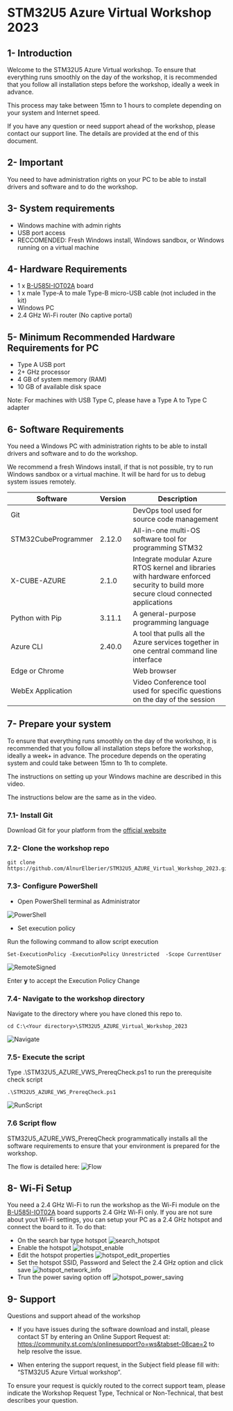# STM32U5 Azure Virtual Workshop 2023

## 1- Introduction
Welcome to the STM32U5 Azure Virtual workshop.
To ensure that everything runs smoothly on the day of the workshop, it is recommended that you follow all installation steps before the workshop, ideally a week in advance.

This process may take between 15mn to 1 hours to complete depending on your system and Internet speed.

If you have any question or need support ahead of the workshop, please contact our support line. The details are provided at the end of this document.

## 2- Important
You need to have administration rights on your PC to be able to install drivers and software and to do the workshop.

## 3- System requirements
* Windows machine with admin rights
* USB port access
* RECCOMENDED: Fresh Windows install, Windows sandbox, or Windows running on a virtual machine

## 4- Hardware Requirements
* 1 x [B-U585I-IOT02A](https://www.st.com/en/evaluation-tools/b-u585i-iot02a.html) board
* 1 x male Type-A to male Type-B micro-USB cable (not included in the kit)
* Windows PC
* 2.4 GHz Wi-Fi router (No captive portal)

## 5- Minimum Recommended Hardware Requirements for PC
* Type A USB port
* 2+ GHz processor
* 4 GB of system memory (RAM)
* 10 GB of available disk space

Note: For machines with USB Type C, please have a Type A to Type C adapter

## 6- Software Requirements
You need a Windows PC with administration rights to be able to install drivers and software and to do the workshop. 

We recommend a fresh Windows install, if that is not possible, try to run Windows sandbox or a virtual machine. It will be hard for us to debug system issues remotely.

| Software                | Version   | Description                                                            |
| ----------------------- | --------- |----------------------------------------------------------------------- |
| Git                     |           | DevOps tool used for source code management                               |
| STM32CubeProgrammer     | 2.12.0    | All-in-one multi-OS software tool for programming STM32                                    |
| X-CUBE-AZURE            | 2.1.0     | Integrate modular Azure RTOS kernel and libraries with hardware enforced security to build more secure cloud connected applications |
| Python with Pip         | 3.11.1    | A general-purpose programming language                                 |
| Azure CLI               | 2.40.0    | A tool that pulls all the Azure services together in one central command line interface |
| Edge or Chrome          |           | Web browser                                                            |
| WebEx Application       |           | Video Conference tool used for specific questions on the day of the session |


## 7- Prepare your system
To ensure that everything runs smoothly on the day of the workshop, it is recommended that you follow all installation steps before the workshop, ideally a week+ in advance. The procedure depends on the operating system and could take between 15mn to 1h to complete. 

The instructions on setting up your Windows machine are described in this video.

The instructions below are the same as in the video.

### 7.1- Install Git

Download Git for your platform from the [official website](https://git-scm.com/downloads)

### 7.2- Clone the workshop repo
```
git clone https://github.com/AlnurElberier/STM32U5_AZURE_Virtual_Workshop_2023.git
```

### 7.3- Configure **PowerShell**

* Open PowerShell terminal as Administrator

![PowerShell](./assets/PowerShell.jpg)


* Set execution policy

Run the following command to allow script execution

```
Set-ExecutionPolicy -ExecutionPolicy Unrestricted  -Scope CurrentUser
```
![RemoteSigned](./assets/RemoteSigned.jpg)


Enter **y** to accept the Execution Policy Change

### 7.4- Navigate to the workshop directory

Navigate to the directory where you have cloned this repo to. 
```
cd C:\<Your directory>\STM32U5_AZURE_Virtual_Workshop_2023
```

![Navigate](./assets/Navigate.jpg)


### 7.5- Execute the script

Type .\STM32U5_AZURE_VWS_PrereqCheck.ps1 to run the prerequisite check script

```
.\STM32U5_AZURE_VWS_PrereqCheck.ps1
```

![RunScript](./assets/RunScript.jpg)

### 7.6 Script flow
STM32U5_AZURE_VWS_PrereqCheck programmatically installs all the software requirements to ensure that your environment is prepared for the workshop.

The flow is detailed here:
![Flow](./assets/flow.jpg)


## 8- Wi-Fi Setup
You need a 2.4 GHz Wi-Fi to run the workshop as the Wi-Fi module on the  [B-U585I-IOT02A](https://www.st.com/en/evaluation-tools/b-u585i-iot02a.html) board supports 2.4 GHz Wi-Fi only. If you are not sure about yout Wi-Fi settings, you can setup your PC as a 2.4 GHz hotspot and connect the board to it. To do that:
* On the search bar type hotspot ![search_hotspot](./assets/search_hotspot.jpg)
* Enable the hotspot ![hotspot_enable](./assets/hotspot_enable.jpg)
* Edit the hotspot properties ![hotspot_edit_properties](./assets/hotspot_edit_properties.jpg)
* Set the hotspot SSID, Password and Select the 2.4 GHz option  and click save ![hotspot_network_info](./assets/hotspot_network_info.jpg)
* Trun the power saving option off ![hotspot_power_saving](./assets/hotspot_power_saving.jpg)


## 9- Support

Questions and support ahead of the workshop

-	If you have issues during the software download and install, please contact ST by entering an Online Support Request at: https://community.st.com/s/onlinesupport?o=ws&tabset-08cae=2 
to help resolve the issue.

-	When entering the support request, in the Subject field please fill with: “STM32U5 Azure Virtual workshop”.

To ensure your request is quickly routed to the correct support team, please indicate the Workshop Request Type, Technical or Non-Technical, that best describes your question.
